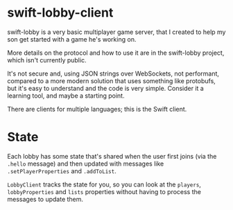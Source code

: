 # swift-lobby-client

swift-lobby is a very basic multiplayer game server, that I created
to help my son get started with a game he's working on.

More details on the protocol and how to use it are in the swift-lobby
project, which isn't currently public.

It's not secure and, using JSON strings over WebSockets, not performant,
compared to a more modern solution that uses something like protobufs,
but it's easy to understand and the code is very simple. Consider it a
learning tool, and maybe a starting point.

There are clients for multiple languages; this is the Swift client.

# State

Each lobby has some state that's shared when the user first joins
(via the `.hello` message) and then updated with messages like
`.setPlayerProperties` and `.addToList`.

`LobbyClient` tracks the state for you, so you can look at the 
`players`, `lobbyProperties` and `lists` properties without having
to process the messages to update them.

